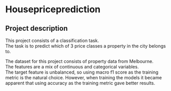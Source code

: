 # Housepriceprediction

## Project description
This project consists of a classification task.\
The task is to predict which of 3 price classes a property in the city belongs to.

The dataset for this project consists of property data from Melbourne.\
The features are a mix of continuous and categorical variables.\
The target feature is unbalanced, so using macro f1 score as the training metric is the natural choice. However, when training the models it became apparent that using accuracy as the training metric gave better results. 





